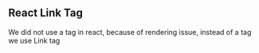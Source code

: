 ## React Link Tag

We did not use a tag in react, because of rendering issue, instead of a tag we use Link tag
